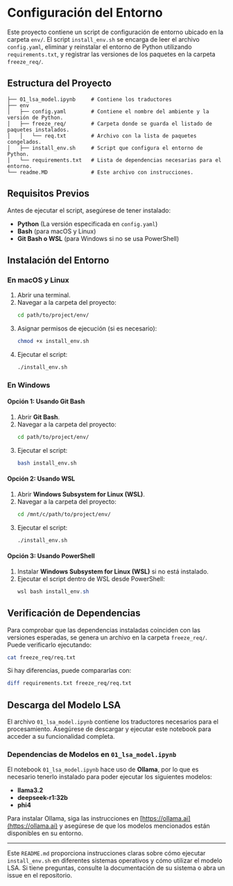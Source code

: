 # Configuración del Entorno

Este proyecto contiene un script de configuración de entorno ubicado en la carpeta `env/`. El script `install_env.sh` se encarga de leer el archivo `config.yaml`, eliminar y reinstalar el entorno de Python utilizando `requirements.txt`, y registrar las versiones de los paquetes en la carpeta `freeze_req/`.

## Estructura del Proyecto

```
├── 01_lsa_model.ipynb     # Contiene los traductores
├── env
│   ├── config.yaml        # Contiene el nombre del ambiente y la versión de Python.
│   ├── freeze_req/        # Carpeta donde se guarda el listado de paquetes instalados.
│   │   └── req.txt        # Archivo con la lista de paquetes congelados.
│   ├── install_env.sh     # Script que configura el entorno de Python.
│   └── requirements.txt   # Lista de dependencias necesarias para el entorno.
└── readme.MD              # Este archivo con instrucciones.
```

## Requisitos Previos

Antes de ejecutar el script, asegúrese de tener instalado:
- **Python** (La versión especificada en `config.yaml`)
- **Bash** (para macOS y Linux)
- **Git Bash o WSL** (para Windows si no se usa PowerShell)

## Instalación del Entorno

### En macOS y Linux
1. Abrir una terminal.
2. Navegar a la carpeta del proyecto:
   ```sh
   cd path/to/project/env/
   ```
3. Asignar permisos de ejecución (si es necesario):
   ```sh
   chmod +x install_env.sh
   ```
4. Ejecutar el script:
   ```sh
   ./install_env.sh
   ```

### En Windows
#### Opción 1: Usando Git Bash
1. Abrir **Git Bash**.
2. Navegar a la carpeta del proyecto:
   ```sh
   cd path/to/project/env/
   ```
3. Ejecutar el script:
   ```sh
   bash install_env.sh
   ```

#### Opción 2: Usando WSL
1. Abrir **Windows Subsystem for Linux (WSL)**.
2. Navegar a la carpeta del proyecto:
   ```sh
   cd /mnt/c/path/to/project/env/
   ```
3. Ejecutar el script:
   ```sh
   ./install_env.sh
   ```

#### Opción 3: Usando PowerShell
1. Instalar **Windows Subsystem for Linux (WSL)** si no está instalado.
2. Ejecutar el script dentro de WSL desde PowerShell:
   ```powershell
   wsl bash install_env.sh
   ```

## Verificación de Dependencias
Para comprobar que las dependencias instaladas coinciden con las versiones esperadas, se genera un archivo en la carpeta `freeze_req/`. Puede verificarlo ejecutando:
```sh
cat freeze_req/req.txt
```

Si hay diferencias, puede compararlas con:
```sh
diff requirements.txt freeze_req/req.txt
```

## Descarga del Modelo LSA
El archivo `01_lsa_model.ipynb` contiene los traductores necesarios para el procesamiento. Asegúrese de descargar y ejecutar este notebook para acceder a su funcionalidad completa.

### Dependencias de Modelos en `01_lsa_model.ipynb`
El notebook `01_lsa_model.ipynb` hace uso de **Ollama**, por lo que es necesario tenerlo instalado para poder ejecutar los siguientes modelos:
- **llama3.2**
- **deepseek-r1:32b**
- **phi4**

Para instalar Ollama, siga las instrucciones en [https://ollama.ai](https://ollama.ai) y asegúrese de que los modelos mencionados están disponibles en su entorno.

---
Este `README.md` proporciona instrucciones claras sobre cómo ejecutar `install_env.sh` en diferentes sistemas operativos y cómo utilizar el modelo LSA. Si tiene preguntas, consulte la documentación de su sistema o abra un issue en el repositorio.


